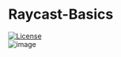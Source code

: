 # Raycast-Basics

[![License](https://img.shields.io/badge/Quick-Preview-brightgreen)](https://iggy-o.github.io/Raycast-Basics/)
<br>
![image](https://user-images.githubusercontent.com/63327848/147043357-19c34048-2457-4b0a-b14e-861c75e78257.png)

